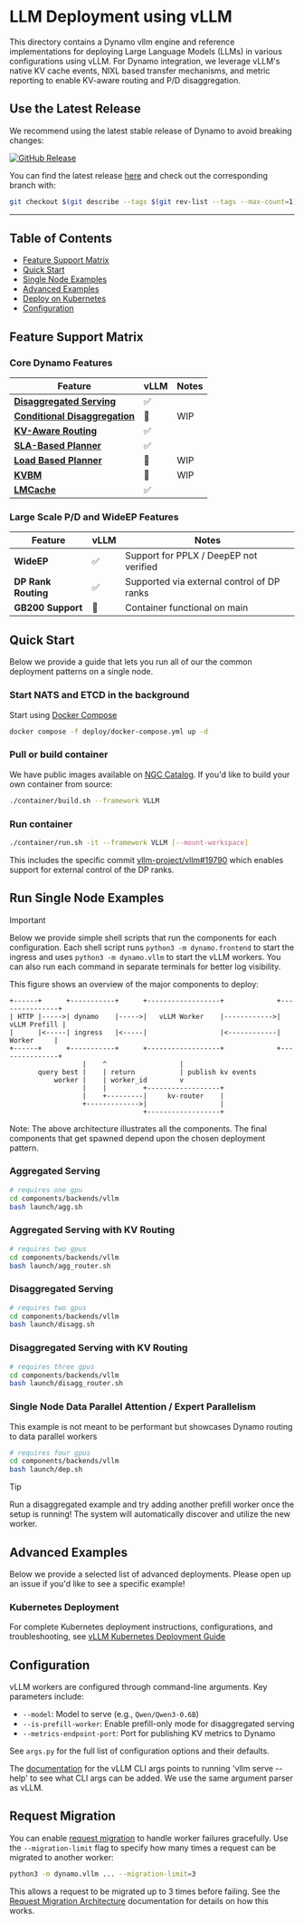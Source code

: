 <!--
SPDX-FileCopyrightText: Copyright (c) 2025 NVIDIA CORPORATION & AFFILIATES. All rights reserved.
SPDX-License-Identifier: Apache-2.0
-->

# LLM Deployment using vLLM

This directory contains a Dynamo vllm engine and reference implementations for deploying Large Language Models (LLMs) in various configurations using vLLM. For Dynamo integration, we leverage vLLM's native KV cache events, NIXL based transfer mechanisms, and metric reporting to enable KV-aware routing and P/D disaggregation.

## Use the Latest Release

We recommend using the latest stable release of Dynamo to avoid breaking changes:

[![GitHub Release](https://img.shields.io/github/v/release/ai-dynamo/dynamo)](https://github.com/ai-dynamo/dynamo/releases/latest)

You can find the latest release [here](https://github.com/ai-dynamo/dynamo/releases/latest) and check out the corresponding branch with:

```bash
git checkout $(git describe --tags $(git rev-list --tags --max-count=1))
```

---

## Table of Contents
- [Feature Support Matrix](#feature-support-matrix)
- [Quick Start](#quick-start)
- [Single Node Examples](#run-single-node-examples)
- [Advanced Examples](#advanced-examples)
- [Deploy on Kubernetes](#kubernetes-deployment)
- [Configuration](#configuration)

## Feature Support Matrix

### Core Dynamo Features

| Feature | vLLM | Notes |
|---------|------|-------|
| [**Disaggregated Serving**](../../../docs/architecture/disagg_serving.md) | ✅ |  |
| [**Conditional Disaggregation**](../../../docs/architecture/disagg_serving.md#conditional-disaggregation) | 🚧 | WIP |
| [**KV-Aware Routing**](../../../docs/architecture/kv_cache_routing.md) | ✅ |  |
| [**SLA-Based Planner**](../../../docs/architecture/sla_planner.md) | ✅ |  |
| [**Load Based Planner**](../../../docs/architecture/load_planner.md) | 🚧 | WIP |
| [**KVBM**](../../../docs/architecture/kvbm_architecture.md) | 🚧 | WIP |
| [**LMCache**](./LMCache_Integration.md) | ✅ |  |

### Large Scale P/D and WideEP Features

| Feature            | vLLM | Notes                                                                 |
|--------------------|------|-----------------------------------------------------------------------|
| **WideEP**         | ✅   | Support for PPLX / DeepEP not verified                                           |
| **DP Rank Routing**| ✅   | Supported via external control of DP ranks |
| **GB200 Support**  | 🚧   | Container functional on main |

## Quick Start

Below we provide a guide that lets you run all of our the common deployment patterns on a single node.

### Start NATS and ETCD in the background

Start using [Docker Compose](../../../deploy/docker-compose.yml)

```bash
docker compose -f deploy/docker-compose.yml up -d
```

### Pull or build container

We have public images available on [NGC Catalog](https://catalog.ngc.nvidia.com/orgs/nvidia/teams/ai-dynamo/collections/ai-dynamo/artifacts). If you'd like to build your own container from source:

```bash
./container/build.sh --framework VLLM
```

### Run container

```bash
./container/run.sh -it --framework VLLM [--mount-workspace]
```

This includes the specific commit [vllm-project/vllm#19790](https://github.com/vllm-project/vllm/pull/19790) which enables support for external control of the DP ranks.

## Run Single Node Examples

> [!IMPORTANT]
> Below we provide simple shell scripts that run the components for each configuration. Each shell script runs `python3 -m dynamo.frontend` to start the ingress and uses `python3 -m dynamo.vllm` to start the vLLM workers. You can also run each command in separate terminals for better log visibility.

This figure shows an overview of the major components to deploy:

```
+------+      +-----------+      +------------------+             +---------------+
| HTTP |----->| dynamo    |----->|   vLLM Worker    |------------>|  vLLM Prefill |
|      |<-----| ingress   |<-----|                  |<------------|    Worker     |
+------+      +-----------+      +------------------+             +---------------+
                  |    ^                  |
       query best |    | return           | publish kv events
           worker |    | worker_id        v
                  |    |         +------------------+
                  |    +---------|     kv-router    |
                  +------------->|                  |
                                 +------------------+
```

Note: The above architecture illustrates all the components. The final components that get spawned depend upon the chosen deployment pattern.

### Aggregated Serving

```bash
# requires one gpu
cd components/backends/vllm
bash launch/agg.sh
```

### Aggregated Serving with KV Routing

```bash
# requires two gpus
cd components/backends/vllm
bash launch/agg_router.sh
```

### Disaggregated Serving

```bash
# requires two gpus
cd components/backends/vllm
bash launch/disagg.sh
```

### Disaggregated Serving with KV Routing

```bash
# requires three gpus
cd components/backends/vllm
bash launch/disagg_router.sh
```

### Single Node Data Parallel Attention / Expert Parallelism

This example is not meant to be performant but showcases Dynamo routing to data parallel workers

```bash
# requires four gpus
cd components/backends/vllm
bash launch/dep.sh
```

> [!TIP]
> Run a disaggregated example and try adding another prefill worker once the setup is running! The system will automatically discover and utilize the new worker.

## Advanced Examples

Below we provide a selected list of advanced deployments. Please open up an issue if you'd like to see a specific example!

### Kubernetes Deployment

For complete Kubernetes deployment instructions, configurations, and troubleshooting, see [vLLM Kubernetes Deployment Guide](deploy/README.md)

## Configuration

vLLM workers are configured through command-line arguments. Key parameters include:

- `--model`: Model to serve (e.g., `Qwen/Qwen3-0.6B`)
- `--is-prefill-worker`: Enable prefill-only mode for disaggregated serving
- `--metrics-endpoint-port`: Port for publishing KV metrics to Dynamo

See `args.py` for the full list of configuration options and their defaults.

The [documentation](https://docs.vllm.ai/en/v0.9.2/configuration/serve_args.html?h=serve+arg) for the vLLM CLI args points to running 'vllm serve --help' to see what CLI args can be added. We use the same argument parser as vLLM.

## Request Migration

You can enable [request migration](../../../docs/architecture/request_migration.md) to handle worker failures gracefully. Use the `--migration-limit` flag to specify how many times a request can be migrated to another worker:

```bash
python3 -m dynamo.vllm ... --migration-limit=3
```

This allows a request to be migrated up to 3 times before failing. See the [Request Migration Architecture](../../../docs/architecture/request_migration.md) documentation for details on how this works.
